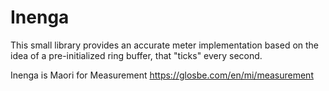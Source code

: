 # Inenga

This small library provides an accurate meter implementation based on the idea of a pre-initialized ring buffer, that "ticks" every second.


Inenga is Maori for Measurement https://glosbe.com/en/mi/measurement
